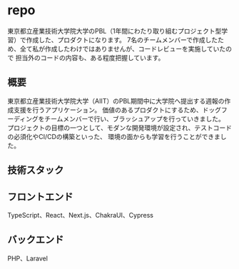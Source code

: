 # repo

東京都立産業技術大学院大学のPBL（1年間にわたり取り組むプロジェクト型学習）で作成した、プロダクトになります。
7名のチームメンバーで作成したため、全て私が作成したわけではありませんが、コードレビューを実施していたので
担当外のコードの内容も、ある程度把握しています。

## 概要
東京都立産業技術大学院大学（AIIT）のPBL期間中に大学院へ提出する週報の作成支援を行うアプリケーション。
価値のあるプロダクトにするため、ドッグフーディングをチームメンバーで行い、ブラッシュアップを行っていきました。
プロジェクトの目標の一つとして、モダンな開発環境が設定され、テストコードの必須化やCI/CDの構築といった、
環境の面からも学習を行うことができました。

## 技術スタック
## フロントエンド
TypeScript、React、Next.js、ChakraUI、Cypress

## バックエンド
PHP、Laravel



